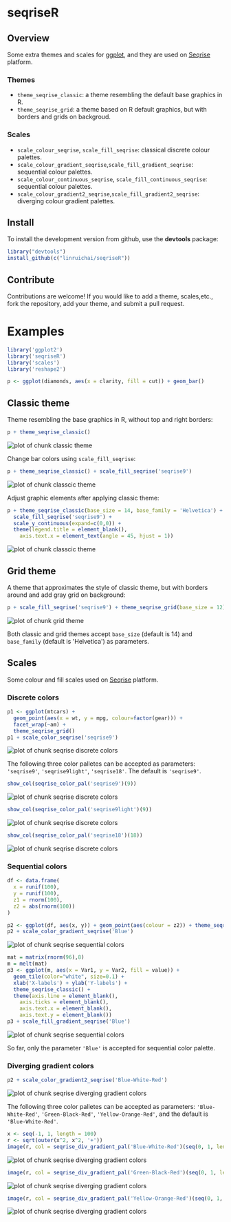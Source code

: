 # seqriseR

## Overview
Some extra themes and scales for [ggplot](http://ggplot2.org), and they are used on [Seqrise](https://seqrise.com/zh/index) platform.

### Themes 
- ``theme_seqrise_classic``: a theme resembling the default base graphics in R. 
- ``theme_seqrise_grid``: a theme based on R default graphics, but with borders and grids on backgroud.

### Scales

- ``scale_colour_seqrise``, ``scale_fill_seqrise``: classical discrete colour palettes.
- ``scale_colour_gradient_seqrise``,``scale_fill_gradient_seqrise``: sequential colour palettes.
- ``scale_colour_continuous_seqrise``, ``scale_fill_continuous_seqrise``: sequential colour palettes.
- ``scale_colour_gradient2_seqrise``,``scale_fill_gradient2_seqrise``: diverging colour gradient palettes.

## Install 

To install the development version from github, use the **devtools** package:

```r
library("devtools")
install_github(c("linruichai/seqriseR"))
```

## Contribute

Contributions are welcome! If you would like to add a theme, scales,etc., fork the repository, add your theme, and submit a pull request.

# Examples

```r
library('ggplot2')
library('seqriseR')
library('scales')
library('reshape2')

p <- ggplot(diamonds, aes(x = clarity, fill = cut)) + geom_bar()
```

## Classic theme

Theme resembling the base graphics in R, without top and right borders:

```r
p + theme_seqrise_classic()
```

![plot of chunk classic theme](figure/classic_theme_1.png)

Change bar colors using `scale_fill_seqrise`:

```r
p + theme_seqrise_classic() + scale_fill_seqrise('seqrise9') 
```

![plot of chunk classcic theme](figure/classic_theme_2.png)

Adjust graphic elements after applying classic theme:

```r
p + theme_seqrise_classic(base_size = 14, base_family = 'Helvetica') +
  scale_fill_seqrise('seqrise9') +
  scale_y_continuous(expand=c(0,0)) +
  theme(legend.title = element_blank(),
    axis.text.x = element_text(angle = 45, hjust = 1))
```

![plot of chunk classcic theme](figure/classic_theme_3.png)

## Grid theme

A theme that approximates the style of classic theme, but with borders around and add gray grid on background:

```r
p + scale_fill_seqrise('seqrise9') + theme_seqrise_grid(base_size = 12) 
```

![plot of chunk grid theme](figure/grid_theme.png)

Both classic and grid themes accept ``base_size`` (default is 14) and ``base_family`` (default is 'Helvetica') as parameters.

## Scales

Some colour and fill scales used on [Seqrise](https://seqrise.com/zh/index) platform.

### Discrete colors
```r
p1 <- ggplot(mtcars) +
  geom_point(aes(x = wt, y = mpg, colour=factor(gear))) +
  facet_wrap(~am) +
  theme_seqrise_grid()
p1 + scale_color_seqrise('seqrise9')
```

![plot of chunk seqrise discrete colors](figure/discrete_color.png)

The following three color palletes can be accepted as parameters: ``'seqrise9'``, ``'seqrise9light'``, ``'seqrise18'``. The default is ``'seqrise9'``.

```r
show_col(seqrise_color_pal('seqrise9')(9))
```

![plot of chunk seqrise discrete colors](figure/discrete_color_pal_1.png)

```r
show_col(seqrise_color_pal('seqrise9light')(9))
```

![plot of chunk seqrise discrete colors](figure/discrete_color_pal_2.png)

```r
show_col(seqrise_color_pal('seqrise18')(18))
```

![plot of chunk seqrise discrete colors](figure/discrete_color_pal_3.png)

### Sequential colors
```r
df <- data.frame(
  x = runif(100),
  y = runif(100),
  z1 = rnorm(100),
  z2 = abs(rnorm(100))
)

p2 <- ggplot(df, aes(x, y)) + geom_point(aes(colour = z2)) + theme_seqrise_classic()
p2 + scale_color_gradient_seqrise('Blue')
```

![plot of chunk seqrise sequential colors](figure/sequential_color_1.png)


```r
mat = matrix(rnorm(96),8)
m = melt(mat)
p3 <- ggplot(m, aes(x = Var1, y = Var2, fill = value)) + 
  geom_tile(color="white", size=0.1) + 
  xlab('X-labels') + ylab('Y-labels') + 
  theme_seqrise_classic() + 
  theme(axis.line = element_blank(),
    axis.ticks = element_blank(),
    axis.text.x = element_blank(),
    axis.text.y = element_blank())
p3 + scale_fill_gradient_seqrise('Blue')
```

![plot of chunk seqrise sequential colors](figure/sequential_color_2.png)

So far, only the parameter ``'Blue'`` is accepted for sequential color palette.

### Diverging gradient colors

```r
p2 + scale_color_gradient2_seqrise('Blue-White-Red')
```

![plot of chunk seqrise diverging gradient colors](figure/diverging_gradient_color.png)

The following three color palletes can be accepted as parameters: ``'Blue-White-Red'``, ``'Green-Black-Red'``, ``'Yellow-Orange-Red'``, and the default is ``'Blue-White-Red'``.

```r
x <- seq(-1, 1, length = 100)
r <- sqrt(outer(x^2, x^2, '+'))
image(r, col = seqrise_div_gradient_pal('Blue-White-Red')(seq(0, 1, length = 12)))
```

![plot of chunk seqrise diverging gradient colors](figure/diverging_gradient_color_pal_1.png)

```r
image(r, col = seqrise_div_gradient_pal('Green-Black-Red')(seq(0, 1, length = 12)))
```

![plot of chunk seqrise diverging gradient colors](figure/diverging_gradient_color_pal_2.png)

```r
image(r, col = seqrise_div_gradient_pal('Yellow-Orange-Red')(seq(0, 1, length = 12)))
```

![plot of chunk seqrise diverging gradient colors](figure/diverging_gradient_color_pal_3.png)
